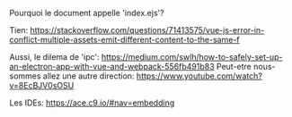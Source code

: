 Pourquoi le document appelle 'index.ejs'? 

Tien: https://stackoverflow.com/questions/71413575/vue-js-error-in-conflict-multiple-assets-emit-different-content-to-the-same-f

Aussi, le dilema de 'ipc': https://medium.com/swlh/how-to-safely-set-up-an-electron-app-with-vue-and-webpack-556fb491b83
Peut-etre nous-sommes allez une autre direction: https://www.youtube.com/watch?v=8EcBJV0sOSU

Les IDEs: https://ace.c9.io/#nav=embedding